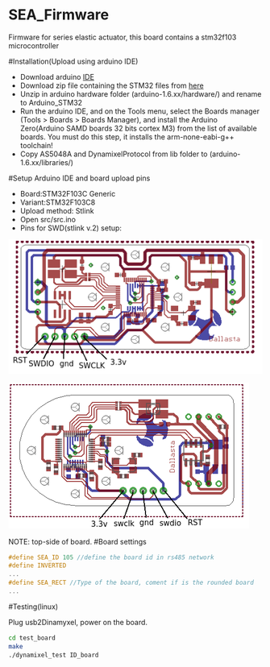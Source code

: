 # SEA_Firmware
Firmware for series elastic actuator, this board contains a stm32f103 microcontroller

#Installation(Upload using arduino IDE)

- Download arduino [IDE](https://www.arduino.cc/en/Main/Software)
- Download zip file containing the STM32 files from [here](https://github.com/fabriciopk/Arduino_STM32/archive/master.zip)
- Unzip in arduino hardware folder (arduino-1.6.xx/hardware/) and rename to Arduino_STM32
- Run the arduino IDE, and on the Tools menu, select the Boards manager (Tools > Boards > Boards Manager), and install the Arduino Zero(Arduino SAMD boards 32 bits cortex M3) from the list of available boards. You must do this step, it installs the arm-none-eabi-g++ toolchain!
- Copy AS5048A and DynamixelProtocol from lib folder to (arduino-1.6.xx/libraries/)


#Setup Arduino IDE and board upload pins
- Board:STM32F103C Generic
- Variant:STM32F103C8
- Upload method: Stlink
- Open src/src.ino
- Pins for SWD(stlink v.2) setup:

![alt tag](https://github.com/fabriciopk/SEA_Firmware/blob/master/hardware/retangular.png)

![alt tag](https://github.com/fabriciopk/SEA_Firmware/blob/master/hardware/round.png)

NOTE: top-side of board.
#Board settings
```c++
#define SEA_ID 105 //define the board id in rs485 network
#define INVERTED
...
#define SEA_RECT //Type of the board, coment if is the rounded board
...
```
#Testing(linux)

Plug usb2Dinamyxel, power on the board.
```bash
cd test_board
make
./dynamixel_test ID_board
```
